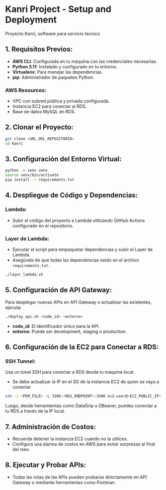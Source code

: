 # Kanri Project - Setup and Deployment

Proyecto Kanri, software para servicio tecnico


## 1. Requisitos Previos:
- **AWS CLI**: Configurada en tu máquina con las credenciales necesarias.
- **Python 3.11**: Instalado y configurado en tu entorno.
- **Virtualenv**: Para manejar las dependencias.
- **pip**: Administrador de paquetes Python.

### AWS Resources:
- VPC con subred pública y privada configurada.
- Instancia EC2 para conectar al RDS.
- Base de datos MySQL en RDS.

## 2. Clonar el Proyecto:
```bash
git clone <URL_DEL_REPOSITORIO>
cd Kanri
```

## 3. Configuración del Entorno Virtual:
```bash
python -m venv venv
source venv/bin/activate
pip install -r requirements.txt
```

## 4. Despliegue de Código y Dependencias:

### Lambda:
- Subir el código del proyecto a Lambda utilizando GitHub Actions configurado en el repositorio.

### Layer de Lambda:
- Ejecutar el script para empaquetar dependencias y subir el Layer de Lambda.
- Asegúrate de que todas las dependencias están en el archivo `requirements.txt`.

```bash
./layer_lambda.sh
```

## 5. Configuración de API Gateway:
Para desplegar nuevas APIs en API Gateway o actualizar las existentes, ejecuta:

```bash
./deploy_api.sh <code_id> <entorno>
```
- **code_id**: El identificador único para la API.
- **entorno**: Puede ser development, staging o production.

## 6. Configuración de la EC2 para Conectar a RDS:

### SSH Tunnel:
Usa un túnel SSH para conectar a RDS desde tu máquina local. 
- Se debe actualizar la IP en el SG de la instancia EC2 de quien se vaya a conectar

```bash
ssh -i <PEM_FILE> -L 3306:<RDS_ENDPOINT>:3306 ec2-user@<EC2_PUBLIC_IP>
```

Luego, desde herramientas como DataGrip o DBeaver, puedes conectar a tu RDS a través de la IP local.

## 7. Administración de Costos:
- Recuerda detener la instancia EC2 cuando no la utilices.
- Configura una alarma de costos en AWS para evitar sorpresas al final del mes.

## 8. Ejecutar y Probar APIs:
- Todas las rutas de las APIs pueden probarse directamente en API Gateway o mediante herramientas como Postman.
